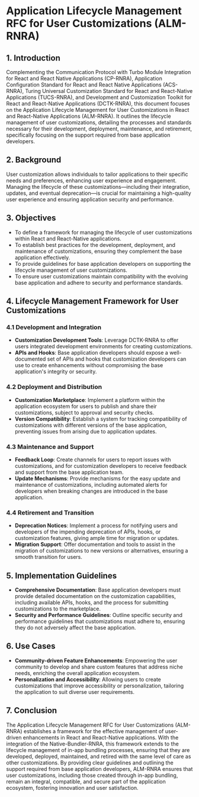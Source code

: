 # Application Lifecycle Management RFC for User Customizations (ALM-RNRA)

## 1. Introduction

Complementing the Communication Protocol with Turbo Module Integration for React and React Native Applications (CP-RNRA), Application Configuration Standard for React and React Native Applications (ACS-RNRA), Turing Universal Customization Standard for React and React-Native Applications (TUCS-RNRA), and Development and Customization Toolkit for React and React-Native Applications (DCTK-RNRA), this document focuses on the Application Lifecycle Management for User Customizations in React and React-Native Applications (ALM-RNRA). It outlines the lifecycle management of user customizations, detailing the processes and standards necessary for their development, deployment, maintenance, and retirement, specifically focusing on the support required from base application developers.

## 2. Background

User customization allows individuals to tailor applications to their specific needs and preferences, enhancing user experience and engagement. Managing the lifecycle of these customizations—including their integration, updates, and eventual deprecation—is crucial for maintaining a high-quality user experience and ensuring application security and performance.

## 3. Objectives

- To define a framework for managing the lifecycle of user customizations within React and React-Native applications.
- To establish best practices for the development, deployment, and maintenance of customizations, ensuring they complement the base application effectively.
- To provide guidelines for base application developers on supporting the lifecycle management of user customizations.
- To ensure user customizations maintain compatibility with the evolving base application and adhere to security and performance standards.

## 4. Lifecycle Management Framework for User Customizations

### 4.1 Development and Integration

- **Customization Development Tools**: Leverage DCTK-RNRA to offer users integrated development environments for creating customizations.
- **APIs and Hooks**: Base application developers should expose a well-documented set of APIs and hooks that customization developers can use to create enhancements without compromising the base application's integrity or security.

### 4.2 Deployment and Distribution

- **Customization Marketplace**: Implement a platform within the application ecosystem for users to publish and share their customizations, subject to approval and security checks.
- **Version Compatibility**: Establish a system for tracking compatibility of customizations with different versions of the base application, preventing issues from arising due to application updates.

### 4.3 Maintenance and Support

- **Feedback Loop**: Create channels for users to report issues with customizations, and for customization developers to receive feedback and support from the base application team.
- **Update Mechanisms**: Provide mechanisms for the easy update and maintenance of customizations, including automated alerts for developers when breaking changes are introduced in the base application.

### 4.4 Retirement and Transition

- **Deprecation Notices**: Implement a process for notifying users and developers of the impending deprecation of APIs, hooks, or customization features, giving ample time for migration or updates.
- **Migration Support**: Offer documentation and tools to assist in the migration of customizations to new versions or alternatives, ensuring a smooth transition for users.

## 5. Implementation Guidelines

- **Comprehensive Documentation**: Base application developers must provide detailed documentation on the customization capabilities, including available APIs, hooks, and the process for submitting customizations to the marketplace.
- **Security and Performance Guidelines**: Outline specific security and performance guidelines that customizations must adhere to, ensuring they do not adversely affect the base application.

## 6. Use Cases

- **Community-driven Feature Enhancements**: Empowering the user community to develop and share custom features that address niche needs, enriching the overall application ecosystem.
- **Personalization and Accessibility**: Allowing users to create customizations that improve accessibility or personalization, tailoring the application to suit diverse user requirements.

## 7. Conclusion

The Application Lifecycle Management RFC for User Customizations (ALM-RNRA) establishes a framework for the effective management of user-driven enhancements in React and React-Native applications. With the integration of the Native-Bundler-RNRA, this framework extends to the lifecycle management of in-app bundling processes, ensuring that they are developed, deployed, maintained, and retired with the same level of care as other customizations. By providing clear guidelines and outlining the support required from base application developers, ALM-RNRA ensures that user customizations, including those created through in-app bundling, remain an integral, compatible, and secure part of the application ecosystem, fostering innovation and user satisfaction.
